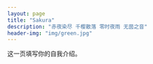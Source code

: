 ```yaml
---
layout: page
title: "Sakura"
description: "赤夜染尽 千樱散落 零时夜雨 无茵之音" 
header-img: "img/green.jpg"
---
```


这一页填写你的自我介绍。





